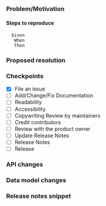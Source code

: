 ### Problem/Motivation

#### Steps to reproduce
```
  Given 
   When 
   Then 
```

### Proposed resolution


### Checkpoints
- [x] File an issue
- [ ] Add/Change/Fix Documentation
- [ ] Readability
- [ ] Accessibility
- [ ] Copywriting Review by maintainers
- [ ] Credit contributors
- [ ] Review with the product owner
- [ ] Update Release Notes
- [ ] Release Notes
- [ ] Release

### API changes


### Data model changes


### Release notes snippet

